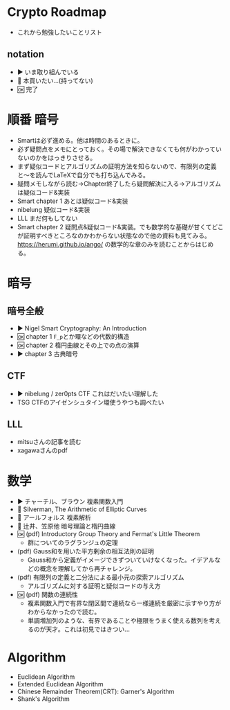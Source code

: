 # Crypto Roadmap
- これから勉強したいことリスト

## notation
- :arrow_forward: いま取り組んでいる
- :green_book: 本買いたい...(持ってない)
- :ok: 完了

# 順番 暗号
- Smartは必ず進める。他は時間のあるときに。
- 必ず疑問点をメモにとっておく。その場で解決できなくても何がわかっていないのかをはっきりさせる。
- まず疑似コードとアルゴリズムの証明方法を知らないので、有限列の定義と〜を読んでLaTeXで自分でも打ち込んでみる。
- 疑問メモしながら読む→Chapter終了したら疑問解決に入る→アルゴリズムは疑似コード&実装
- Smart chapter 1 あとは疑似コード&実装
- nibelung 疑似コード&実装
- LLL まだ何もしてない
- Smart chapter 2 疑問点&疑似コード&実装。でも数学的な基礎が甘くてどこが証明すべきところなのかわからない状態なので他の資料も見てみる。 https://herumi.github.io/ango/ の数学的な章のみを読むことからはじめる。

# 暗号

## 暗号全般
- :arrow_forward: Nigel Smart Cryptography: An Introduction
- :ok: chapter 1 `F_p`とか環などの代数的構造
- :ok: chapter 2 楕円曲線とその上での点の演算
- :arrow_forward: chapter 3 古典暗号

## CTF
- :arrow_forward: nibelung / zer0pts CTF これはだいたい理解した
- TSG CTFのアイゼンシュタイン環使うやつも調べたい

## LLL
- mitsuさんの記事を読む
- xagawaさんのpdf

# 数学
- :arrow_forward: チャーチル、ブラウン 複素関数入門
- :green_book: Silverman, The Arithmetic of Elliptic Curves
- :green_book: アールフォルス 複素解析
- :green_book: 辻井、笠原他 暗号理論と楕円曲線
- :ok: (pdf) Introductory Group Theory and Fermat's Little Theorem
  - 群についてのラグランジュの定理
- (pdf) Gauss和を用いた平方剰余の相互法則の証明
  - Gauss和から定義がイメージできずついていけなくなった。イデアルなどの概念を理解してから再チャレンジ。
- (pdf) 有限列の定義と二分法による最小元の探索アルゴリズム
  - アルゴリズムに対する証明と疑似コードの与え方
- :ok: (pdf) 関数の連続性
  - 複素関数入門で有界な閉区間で連続なら一様連続を厳密に示すやり方がわからなかったので読む。
  - 単調増加列のような、有界であることや極限をうまく使える数列を考えるのが天才。これは初見ではきつい...

# Algorithm
- Euclidean Algorithm
- Extended Euclidean Algorithm
- Chinese Remainder Theorem(CRT): Garner's Algorithm
- Shank's Algorithm

